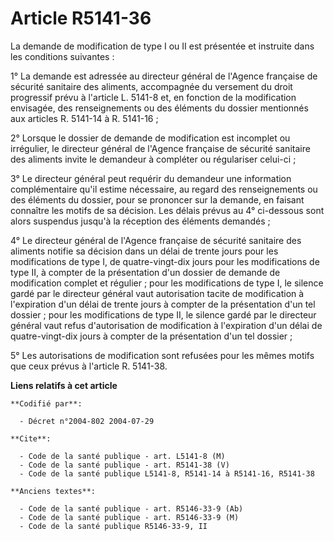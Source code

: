 # Article R5141-36

La demande de modification de type I ou II est présentée et instruite dans les conditions suivantes :

1° La demande est adressée au directeur général de l'Agence française de sécurité sanitaire des aliments, accompagnée du
versement du droit progressif prévu à l'article L. 5141-8 et, en fonction de la modification envisagée, des renseignements ou
des éléments du dossier mentionnés aux articles R. 5141-14 à R. 5141-16 ;

2° Lorsque le dossier de demande de modification est incomplet ou irrégulier, le directeur général de l'Agence française de
sécurité sanitaire des aliments invite le demandeur à compléter ou régulariser celui-ci ;

3° Le directeur général peut requérir du demandeur une information complémentaire qu'il estime nécessaire, au regard des
renseignements ou des éléments du dossier, pour se prononcer sur la demande, en faisant connaître les motifs de sa décision.
Les délais prévus au 4° ci-dessous sont alors suspendus jusqu'à la réception des éléments demandés ;

4° Le directeur général de l'Agence française de sécurité sanitaire des aliments notifie sa décision dans un délai de trente
jours pour les modifications de type I, de quatre-vingt-dix jours pour les modifications de type II, à compter de la
présentation d'un dossier de demande de modification complet et régulier ; pour les modifications de type I, le silence gardé
par le directeur général vaut autorisation tacite de modification à l'expiration d'un délai de trente jours à compter de la
présentation d'un tel dossier ; pour les modifications de type II, le silence gardé par le directeur général vaut refus
d'autorisation de modification à l'expiration d'un délai de quatre-vingt-dix jours à compter de la présentation d'un tel
dossier ;

5° Les autorisations de modification sont refusées pour les mêmes motifs que ceux prévus à l'article R. 5141-38.

**Liens relatifs à cet article**

	**Codifié par**:

	  - Décret n°2004-802 2004-07-29

	**Cite**:

	  - Code de la santé publique - art. L5141-8 (M)
	  - Code de la santé publique - art. R5141-38 (V)
	  - Code de la santé publique L5141-8, R5141-14 à R5141-16, R5141-38

	**Anciens textes**:

	  - Code de la santé publique - art. R5146-33-9 (Ab)
	  - Code de la santé publique - art. R5146-33-9 (M)
	  - Code de la santé publique R5146-33-9, II
